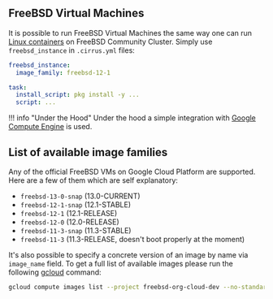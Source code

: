 ## FreeBSD Virtual Machines

It is possible to run FreeBSD Virtual Machines the same way one can run [Linux containers](linux.md) on FreeBSD Community Cluster. 
Simply use `freebsd_instance` in `.cirrus.yml` files:

```yaml
freebsd_instance:
  image_family: freebsd-12-1

task:
  install_script: pkg install -y ...
  script: ...
```

!!! info "Under the Hood"
    Under the hood a simple integration with [Google Compute Engine](supported-computing-services.md#compute-engine) 
    is used.

## List of available image families

Any of the official FreeBSD VMs on Google Cloud Platform are supported. Here are a few of them which are self explanatory:

* `freebsd-13-0-snap` (13.0-CURRENT)
* `freebsd-12-1-snap` (12.1-STABLE)
* `freebsd-12-1`      (12.1-RELEASE)
* `freebsd-12-0`      (12.0-RELEASE)
* `freebsd-11-3-snap` (11.3-STABLE)
* `freebsd-11-3`      (11.3-RELEASE, doesn't boot properly at the moment)

It's also possible to specify a concrete version of an image by name via `image_name` field. To get a full list of
available images please run the following [gcloud](https://cloud.google.com/sdk/gcloud/) command:

```bash
gcloud compute images list --project freebsd-org-cloud-dev --no-standard-images
```
